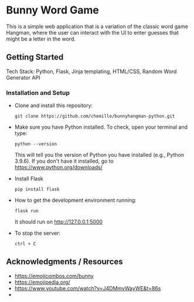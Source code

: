 # Bunny Word Game

This is a simple web application that is a variation of the classic word game Hangman, where the user can interact with the UI to enter guesses that might be a letter in the word. 

## Getting Started

Tech Stack: Python, Flask, Jinja templating, HTML/CSS, Random Word Generator API

### Installation and Setup 

* Clone and install this repository:
    ```
    git clone https://github.com/chemille/bunnyhangman-python.git
    ```

* Make sure you have Python installed. To check, open your terminal and type:
    ```
    python --version
    ```
    This will tell you the version of Python you have installed (e.g., Python 3.9.6). If you don't have it installed, go to https://www.python.org/downloads/

* Install Flask 
    ```
    pip install flask
    ```

* How to get the development environment running:
    ```
    flask run
    ```
    It should run on http://127.0.0.1:5000

* To stop the server:
    ```
    ctrl + C
    ```

## Acknowledgments / Resources

  - https://emojicombos.com/bunny
  - https://emojipedia.org/
  - https://www.youtube.com/watch?v=J4DMmvWayWE&t=86s
  - 
